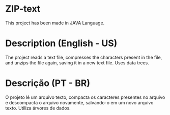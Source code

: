 # ZIP-text
This project has been made in JAVA Language.

# Description (English - US)
The project reads a text file, compresses the characters present in the file, and unzips the file again, saving it in a new text file. Uses data trees.

# Descrição (PT - BR)

O projeto lê um arquivo texto, compacta os caracteres presentes no arquivo e descompacta o arquivo novamente, salvando-o em um novo arquivo texto. Utiliza árvores de dados.
